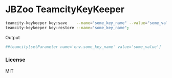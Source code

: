 # JBZoo TeamcityKeyKeeper


```sh
teamcity-keykeeper key:save    --name="some_key_name" --value="some_value";
teamcity-keykeeper key:restore --name="some_key_name";
```

Output
```sh
##teamcity[setParameter name='env.some_key_name' value='some_value']
```


### License

MIT

